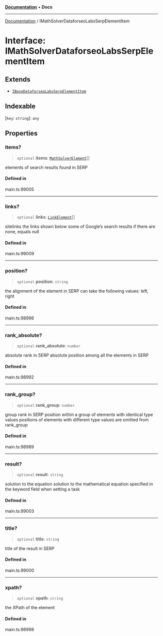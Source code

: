 [**Documentation**](../README.md) • **Docs**

***

[Documentation](../globals.md) / IMathSolverDataforseoLabsSerpElementItem

# Interface: IMathSolverDataforseoLabsSerpElementItem

## Extends

- [`IBaseDataforseoLabsSerpElementItem`](IBaseDataforseoLabsSerpElementItem.md)

## Indexable

 \[`key`: `string`\]: `any`

## Properties

### items?

> `optional` **items**: [`MathSolverElement`](../classes/MathSolverElement.md)[]

elements of search results found in SERP

#### Defined in

main.ts:99005

***

### links?

> `optional` **links**: [`LinkElement`](../classes/LinkElement.md)[]

sitelinks
the links shown below some of Google’s search results
if there are none, equals null

#### Defined in

main.ts:99009

***

### position?

> `optional` **position**: `string`

the alignment of the element in SERP
can take the following values:
left, right

#### Defined in

main.ts:98996

***

### rank\_absolute?

> `optional` **rank\_absolute**: `number`

absolute rank in SERP
absolute position among all the elements in SERP

#### Defined in

main.ts:98992

***

### rank\_group?

> `optional` **rank\_group**: `number`

group rank in SERP
position within a group of elements with identical type values
positions of elements with different type values are omitted from rank_group

#### Defined in

main.ts:98989

***

### result?

> `optional` **result**: `string`

solution to the equation
solution to the mathematical equation specified in the keyword field when setting a task

#### Defined in

main.ts:99003

***

### title?

> `optional` **title**: `string`

title of the result in SERP

#### Defined in

main.ts:99000

***

### xpath?

> `optional` **xpath**: `string`

the XPath of the element

#### Defined in

main.ts:98998
